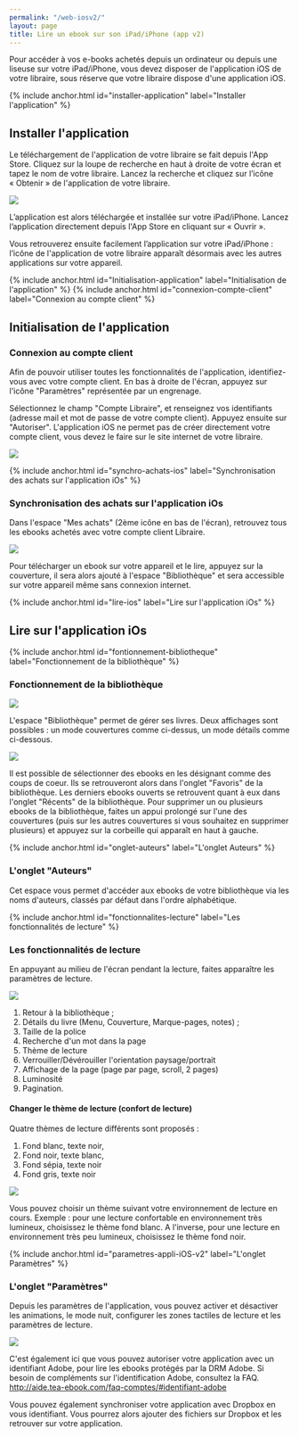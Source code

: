 ```yaml
---
permalink: "/web-iosv2/"
layout: page
title: Lire un ebook sur son iPad/iPhone (app v2)
---
```


Pour accéder à vos e-books achetés depuis un ordinateur ou depuis une liseuse sur votre iPad/iPhone, vous devez disposer de l'application iOS de votre libraire, sous réserve que votre libraire dispose d'une application iOS.

{% include anchor.html id="installer-application" label="Installer l'application" %}

## Installer l'application

Le téléchargement de l'application de votre libraire se fait depuis l'App Store. Cliquez sur la loupe de recherche en haut à droite de votre écran et tapez le nom de votre libraire. Lancez la recherche et cliquez sur l’icône « Obtenir » de l'application de votre libraire.

![](/images/support-iPad-1.png)

L’application est alors téléchargée et installée sur votre iPad/iPhone. Lancez l’application directement depuis l'App Store en cliquant sur « Ouvrir ».

Vous retrouverez ensuite facilement l’application sur votre iPad/iPhone : l’icône de l'application de votre libraire apparaît désormais avec les autres applications sur votre appareil.

{% include anchor.html id="Initialisation-application" label="Initialisation de l'application" %}
{% include anchor.html id="connexion-compte-client" label="Connexion au compte client" %}

## Initialisation de l'application

### Connexion au compte client

Afin de pouvoir utiliser toutes les fonctionnalités de l'application, identifiez-vous avec votre compte client.
En bas à droite de l'écran, appuyez sur l'icône "Paramètres" représentée par un engrenage.

Sélectionnez le champ "Compte Libraire", et renseignez vos identifiants (adresse mail et mot de passe de votre compte client). Appuyez ensuite sur "Autoriser".
L'application iOS ne permet pas de créer directement votre compte client, vous devez le faire sur le site internet de votre libraire.

![](/images/support-iPad-v2-1.png)

{% include anchor.html id="synchro-achats-ios" label="Synchronisation des achats sur l'application iOs" %}

### Synchronisation des achats sur l'application iOs

Dans l'espace "Mes achats" (2ème icône en bas de l'écran), retrouvez tous les ebooks achetés avec votre compte client Libraire.

![](/images/support-iPad-v2-2.png)

Pour télécharger un ebook sur votre appareil et le lire, appuyez sur la couverture, il sera alors ajouté à l'espace "Bibliothèque" et sera accessible sur votre appareil même sans connexion internet.

{% include anchor.html id="lire-ios" label="Lire sur l'application iOs" %}

## Lire sur l'application iOs

{% include anchor.html id="fontionnement-bibliotheque" label="Fonctionnement de la bibliothèque" %}

### Fonctionnement de la bibliothèque

![](/images/support-iPad-v2-3.png)

L'espace "Bibliothèque" permet de gérer ses livres. 
Deux affichages sont possibles : un mode couvertures comme ci-dessus, un mode détails comme ci-dessous.

![](/images/support-iPad-v2-4.png)

Il est possible de sélectionner des ebooks en les désignant comme des coups de coeur. Ils se retrouveront alors dans l'onglet "Favoris" de la bibliothèque. Les derniers ebooks ouverts se retrouvent quant à eux dans l'onglet "Récents" de la bibliothèque.
Pour supprimer un ou plusieurs ebooks de la bibliothèque, faites un appui prolongé sur l'une des couvertures (puis sur les autres couvertures si vous souhaitez en supprimer plusieurs) et appuyez sur la corbeille qui apparaît en haut à gauche.

{% include anchor.html id="onglet-auteurs" label="L'onglet Auteurs" %}

### L'onglet "Auteurs"

Cet espace vous permet d'accéder aux ebooks de votre bibliothèque via les noms d'auteurs, classés par défaut dans l'ordre alphabétique.

{% include anchor.html id="fonctionnalites-lecture" label="Les fonctionnalités de lecture" %}

### Les fonctionnalités de lecture

En appuyant au milieu de l'écran pendant la lecture, faites apparaître les paramètres de lecture.

![](/images/support-iPad-v2-5.png)

1. Retour à la bibliothèque ;
2. Détails du livre (Menu, Couverture, Marque-pages, notes) ;
3. Taille de la police
4. Recherche d'un mot dans la page
5. Thème de lecture
6. Verrouiller/Dévérouiller l'orientation paysage/portrait
7. Affichage de la page (page par page, scroll, 2 pages)
8. Luminosité
9. Pagination.

#### Changer le thème de lecture (confort de lecture)

Quatre thèmes de lecture différents sont proposés : 

1. Fond blanc, texte noir, 
2. Fond noir, texte blanc, 
3. Fond sépia, texte noir 
4. Fond gris, texte noir 

![](/images/support-iPad-v2-6.png)

Vous pouvez choisir un thème suivant votre environnement de lecture en cours. 
Exemple : pour une lecture confortable en environnement très lumineux, choisissez le thème fond blanc. A l'inverse, pour une lecture en environnement très peu lumineux, choisissez le thème fond noir.

{% include anchor.html id="parametres-appli-iOS-v2" label="L'onglet Paramètres" %}

### L'onglet "Paramètres"

Depuis les paramètres de l'application, vous pouvez activer et désactiver les animations, le mode nuit, configurer les zones tactiles de lecture et les paramètres de lecture.

![](/images/support-iPad-v2-7.png)

C'est également ici que vous pouvez autoriser votre application avec un identifiant Adobe, pour lire les ebooks protégés par la DRM Adobe.
Si besoin de compléments sur l'identification Adobe, consultez la FAQ. http://aide.tea-ebook.com/faq-comptes/#identifiant-adobe

Vous pouvez également synchroniser votre application avec Dropbox en vous identifiant. Vous pourrez alors ajouter des fichiers sur Dropbox et les retrouver sur votre application.

